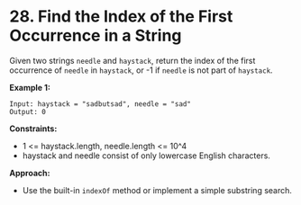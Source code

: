 # 28. Find the Index of the First Occurrence in a String

Given two strings `needle` and `haystack`, return the index of the first occurrence of `needle` in `haystack`, or -1 if `needle` is not part of `haystack`.

**Example 1:**
```
Input: haystack = "sadbutsad", needle = "sad"
Output: 0
```

**Constraints:**
- 1 <= haystack.length, needle.length <= 10^4
- haystack and needle consist of only lowercase English characters.

**Approach:**
- Use the built-in `indexOf` method or implement a simple substring search.